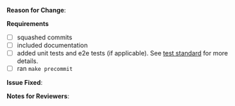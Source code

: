<!-- Thank you for helping AAD Pod Identity with a pull request! Please make sure you read the [contributing guidelines](https://github.com/Azure/aad-pod-identity/blob/master/CONTRIBUTING.md). -->

**Reason for Change**:
<!-- What does this PR improve or fix in AAD Pod Identity? Why is it needed? -->


**Requirements**

- [ ] squashed commits
- [ ] included documentation
- [ ] added unit tests and e2e tests (if applicable). See [test standard](https://github.com/Azure/aad-pod-identity/blob/master/CONTRIBUTING.md#test-standard) for more details.
- [ ] ran `make precommit`

**Issue Fixed**:
<!-- If this PR fixes GitHub issue 1234, add "Fixes #1234" to the next line. -->

**Notes for Reviewers**:
